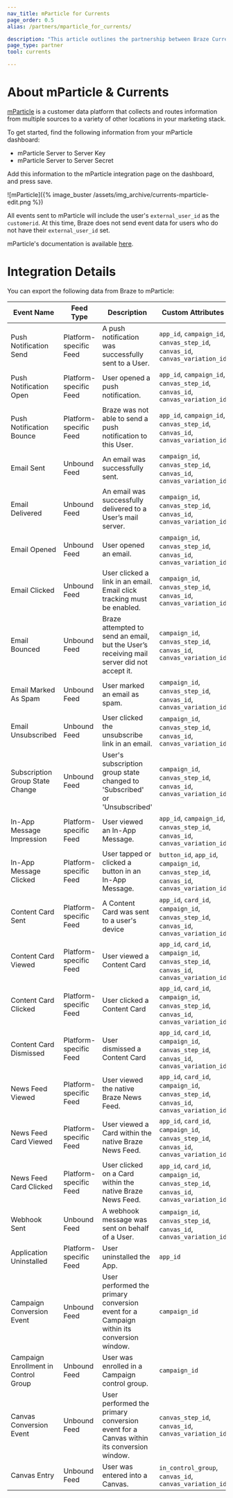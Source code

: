 ```yaml
---
nav_title: mParticle for Currents
page_order: 0.5
alias: /partners/mparticle_for_currents/

description: "This article outlines the partnership between Braze Currents and mParticle, a customer data platform that collects and routes information between sources in your marketing stack."
page_type: partner
tool: currents

---
```


# About mParticle & Currents

[mParticle](https://www.mparticle.com) is a customer data platform that collects and routes information from multiple sources to a variety of other locations in your marketing stack.

To get started, find the following information from your mParticle dashboard:

-   mParticle Server to Server Key
-   mParticle Server to Server Secret

Add this information to the mParticle integration page on the dashboard, and press save.

![mParticle]({% image_buster /assets/img_archive/currents-mparticle-edit.png %})

All events sent to mParticle will include the user's `external_user_id` as the `customerid`. At this time, Braze does not send event data for users who do not have their `external_user_id` set.

mParticle's documentation is available [here](http://docs.mparticle.com/integrations/braze/feed).

# Integration Details

You can export the following data from Braze to mParticle:

| Event Name                           | Feed Type              | Description                                                                               | Custom Attributes
| ------------------------------------ | ---------------------- | ----------------------------------------------------------------------------------------- | ------------------------------------------------------------------------------------- |
| Push Notification Send               | Platform-specific Feed | A push notification was successfully sent to a User.                                      | `app_id`, `campaign_id`, `canvas_step_id`, `canvas_id`, `canvas_variation_id`             |
| Push Notification Open               | Platform-specific Feed | User opened a push notification.                                                          | `app_id`, `campaign_id`, `canvas_step_id`, `canvas_id`, `canvas_variation_id`             |
| Push Notification Bounce             | Platform-specific Feed | Braze was not able to send a push notification to this User.                              | `app_id`, `campaign_id`, `canvas_step_id`, `canvas_id`, `canvas_variation_id`             |
| Email Sent                           | Unbound Feed           | An email was successfully sent.                                                           | `campaign_id`, `canvas_step_id`, `canvas_id`, `canvas_variation_id`                      |
| Email Delivered                      | Unbound Feed           | An email was successfully delivered to a User’s mail server.                              | `campaign_id`, `canvas_step_id`, `canvas_id`, `canvas_variation_id`                      |
| Email Opened                         | Unbound Feed           | User opened an email.                                                                     | `campaign_id`, `canvas_step_id`, `canvas_id`, `canvas_variation_id`                      |
| Email Clicked                        | Unbound Feed           | User clicked a link in an email. Email click tracking must be enabled.                    | `campaign_id`, `canvas_step_id`, `canvas_id`, `canvas_variation_id`                      |
| Email Bounced                        | Unbound Feed           | Braze attempted to send an email, but the User’s receiving mail server did not accept it. | `campaign_id`, `canvas_step_id`, `canvas_id`, `canvas_variation_id`                      |
| Email Marked As Spam                 | Unbound Feed           | User marked an email as spam.                                                             | `campaign_id`, `canvas_step_id`, `canvas_id`, `canvas_variation_id`                      |
| Email Unsubscribed                   | Unbound Feed           | User clicked the unsubscribe link in an email.                                            | `campaign_id`, `canvas_step_id`, `canvas_id`, `canvas_variation_id`                      |
| Subscription Group State Change      | Unbound Feed           | User's subscription group state changed to 'Subscribed' or 'Unsubscribed'                 | `campaign_id`, `canvas_step_id`, `canvas_id`, `canvas_variation_id`                      |
| In-App Message Impression            | Platform-specific Feed | User viewed an In-App Message.                                                            | `app_id`, `campaign_id`, `canvas_step_id`, `canvas_id`, `canvas_variation_id`             |
| In-App Message Clicked               | Platform-specific Feed | User tapped or clicked a button in an In-App Message.                                     | `button_id`, `app_id`, `campaign_id`, `canvas_step_id`, `canvas_id`, `canvas_variation_id` |
| Content Card Sent                    | Platform-specific Feed | A Content Card was sent to a user's device                                                | `app_id`, `card_id`, `campaign_id`, `canvas_step_id`, `canvas_id`, `canvas_variation_id`  |
| Content Card Viewed                  | Platform-specific Feed | User viewed a Content Card                                                                | `app_id`, `card_id`, `campaign_id`, `canvas_step_id`, `canvas_id`, `canvas_variation_id`  |
| Content Card Clicked                 | Platform-specific Feed | User clicked a Content Card                                                               | `app_id`, `card_id`, `campaign_id`, `canvas_step_id`, `canvas_id`, `canvas_variation_id`  |
| Content Card Dismissed               | Platform-specific Feed | User dismissed a Content Card                                                             | `app_id`, `card_id`, `campaign_id`, `canvas_step_id`, `canvas_id`, `canvas_variation_id`  |
| News Feed Viewed                     | Platform-specific Feed | User viewed the native Braze News Feed.                                                   | `app_id`, `card_id`, `campaign_id`, `canvas_step_id`, `canvas_id`, `canvas_variation_id`  |
| News Feed Card Viewed                | Platform-specific Feed | User viewed a Card within the native Braze News Feed.                                     | `app_id`, `card_id`, `campaign_id`, `canvas_step_id`, `canvas_id`, `canvas_variation_id`  |
| News Feed Card Clicked               | Platform-specific Feed | User clicked on a Card within the native Braze News Feed.                                 | `app_id`, `card_id`, `campaign_id`, `canvas_step_id`, `canvas_id`, `canvas_variation_id`  |
| Webhook Sent                         | Unbound Feed           | A webhook message was sent on behalf of a User.                                           | `campaign_id`, `canvas_step_id`, `canvas_id`, `canvas_variation_id`                      |
| Application Uninstalled              | Platform-specific Feed | User uninstalled the App.                                                                 | `app_id`                                                                              |
| Campaign Conversion Event            | Unbound Feed           | User performed the primary conversion event for a Campaign within its conversion window.  | `campaign_id`                                                                         |
| Campaign Enrollment in Control Group | Unbound Feed           | User was enrolled in a Campaign control group.                                            | `campaign_id`                                                                         |
| Canvas Conversion Event              | Unbound Feed           | User performed the primary conversion event for a Canvas within its conversion window.    | `canvas_step_id`, `canvas_id`, `canvas_variation_id`                                    |
| Canvas Entry                         | Unbound Feed           | User was entered into a Canvas.                                                           | `in_control_group`, `canvas_id`, `canvas_variation_id`                                  |
